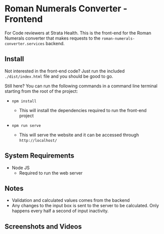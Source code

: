 # Roman Numerals Converter - Frontend
For Code reviewers at Strata Health. This is the front-end for the Roman Numerals converter that makes requests to the `roman-numerals-converter.services` backend.

## Install
Not interested in the front-end code? Just run the included `./dist/index.html` file and you should be good to go.

Still here? You can run the following commands in a command line terminal starting from the root of the project:
- `npm install`
	- This will install the dependencies required to run the front-end project

- `npm run serve`
	- This will serve the website and it can be accessed through `http://localhost/`

## System Requirements
- Node JS
	- Required to run the web server

## Notes
- Validation and calculated values comes from the backend
- Any changes to the input box is sent to the server to be calculated. Only happens every half a second of input inactivity.

## Screenshots and Videos
